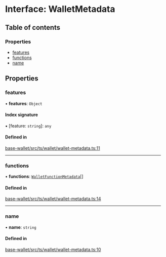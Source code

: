 # Interface: WalletMetadata

## Table of contents

### Properties

- [features](WalletMetadata.md#features)
- [functions](WalletMetadata.md#functions)
- [name](WalletMetadata.md#name)

## Properties

### features

• **features**: `Object`

#### Index signature

▪ [feature: `string`]: `any`

#### Defined in

[base-wallet/src/ts/wallet/wallet-metadata.ts:11](https://gitlab.com/i3-market/code/wp3/t3.2/i3m-wallet-monorepo/-/blob/68a2fd4/packages/base-wallet/src/ts/wallet/wallet-metadata.ts#L11)

___

### functions

• **functions**: [`WalletFunctionMetadata`](WalletFunctionMetadata.md)[]

#### Defined in

[base-wallet/src/ts/wallet/wallet-metadata.ts:14](https://gitlab.com/i3-market/code/wp3/t3.2/i3m-wallet-monorepo/-/blob/68a2fd4/packages/base-wallet/src/ts/wallet/wallet-metadata.ts#L14)

___

### name

• **name**: `string`

#### Defined in

[base-wallet/src/ts/wallet/wallet-metadata.ts:10](https://gitlab.com/i3-market/code/wp3/t3.2/i3m-wallet-monorepo/-/blob/68a2fd4/packages/base-wallet/src/ts/wallet/wallet-metadata.ts#L10)
